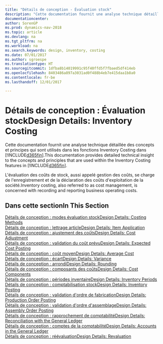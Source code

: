 ```yaml
---
title: "Détails de conception - Évaluation stock"
description: "Cette documentation fournit une analyse technique détaillée des concepts et principes qui sont utilisés avec les fonctionnalités de coûts ajustés dans [!INCLUDE[d365fin](includes/d365fin_md.md)]."
documentationcenter: 
author: SorenGP
ms.prod: dynamics-nav-2018
ms.topic: article
ms.devlang: na
ms.tgt_pltfrm: na
ms.workload: na
ms.search.keywords: design, inventory, costing
ms.date: 07/01/2017
ms.author: sgroespe
ms.translationtype: HT
ms.sourcegitcommit: 1dfba8b14019991c95f40ffd5f7fbaed5df414eb
ms.openlocfilehash: 8403486a897a3031ad0f488b4eb7e415daa1b8a0
ms.contentlocale: fr-be
ms.lasthandoff: 12/01/2017

---
```

# <a name="design-details-inventory-costing"></a><span data-ttu-id="8ec66-103">Détails de conception : Évaluation stock</span><span class="sxs-lookup"><span data-stu-id="8ec66-103">Design Details: Inventory Costing</span></span>
<span data-ttu-id="8ec66-104">Cette documentation fournit une analyse technique détaillée des concepts et principes qui sont utilisés dans les fonctions Inventory Costing dans [!INCLUDE[d365fin](includes/d365fin_md.md)].</span><span class="sxs-lookup"><span data-stu-id="8ec66-104">This documentation provides detailed technical insight to the concepts and principles that are used within the Inventory Costing features in [!INCLUDE[d365fin](includes/d365fin_md.md)].</span></span>  

<span data-ttu-id="8ec66-105">L'évaluation des coûts de stock, aussi appelé gestion des coûts, se charge de l'enregistrement et de la déclaration des coûts d'exploitation de la société.</span><span class="sxs-lookup"><span data-stu-id="8ec66-105">Inventory costing, also referred to as cost management, is concerned with recording and reporting business operating costs.</span></span>  

## <a name="in-this-section"></a><span data-ttu-id="8ec66-106">Dans cette section</span><span class="sxs-lookup"><span data-stu-id="8ec66-106">In This Section</span></span>  
[<span data-ttu-id="8ec66-107">Détails de conception : modes évaluation stock</span><span class="sxs-lookup"><span data-stu-id="8ec66-107">Design Details: Costing Methods</span></span>](design-details-costing-methods.md)  
[<span data-ttu-id="8ec66-108">Détails de conception : lettrage article</span><span class="sxs-lookup"><span data-stu-id="8ec66-108">Design Details: Item Application</span></span>](design-details-item-application.md)  
[<span data-ttu-id="8ec66-109">Détails de conception : ajustement des coûts</span><span class="sxs-lookup"><span data-stu-id="8ec66-109">Design Details: Cost Adjustment</span></span>](design-details-cost-adjustment.md)  
[<span data-ttu-id="8ec66-110">Détails de conception : validation du coût prévu</span><span class="sxs-lookup"><span data-stu-id="8ec66-110">Design Details: Expected Cost Posting</span></span>](design-details-expected-cost-posting.md)  
[<span data-ttu-id="8ec66-111">Détails de conception : coût moyen</span><span class="sxs-lookup"><span data-stu-id="8ec66-111">Design Details: Average Cost</span></span>](design-details-average-cost.md)  
[<span data-ttu-id="8ec66-112">Détails de conception : écart</span><span class="sxs-lookup"><span data-stu-id="8ec66-112">Design Details: Variance</span></span>](design-details-variance.md)  
[<span data-ttu-id="8ec66-113">Détails de conception : arrondi</span><span class="sxs-lookup"><span data-stu-id="8ec66-113">Design Details: Rounding</span></span>](design-details-rounding.md)  
[<span data-ttu-id="8ec66-114">Détails de conception : composants des coûts</span><span class="sxs-lookup"><span data-stu-id="8ec66-114">Design Details: Cost Components</span></span>](design-details-cost-components.md)  
[<span data-ttu-id="8ec66-115">Détails de conception : périodes inventaire</span><span class="sxs-lookup"><span data-stu-id="8ec66-115">Design Details: Inventory Periods</span></span>](design-details-inventory-periods.md)  
[<span data-ttu-id="8ec66-116">Détails de conception : comptabilisation stock</span><span class="sxs-lookup"><span data-stu-id="8ec66-116">Design Details: Inventory Posting</span></span>](design-details-inventory-posting.md)  
[<span data-ttu-id="8ec66-117">Détails de conception : validation d'ordre de fabrication</span><span class="sxs-lookup"><span data-stu-id="8ec66-117">Design Details: Production Order Posting</span></span>](design-details-production-order-posting.md)  
[<span data-ttu-id="8ec66-118">Détails de conception : validation d'ordre d'assemblage</span><span class="sxs-lookup"><span data-stu-id="8ec66-118">Design Details: Assembly Order Posting</span></span>](design-details-assembly-order-posting.md)  
[<span data-ttu-id="8ec66-119">Détails de conception : rapprochement de comptabilité</span><span class="sxs-lookup"><span data-stu-id="8ec66-119">Design Details: Reconciliation with the General Ledger</span></span>](design-details-reconciliation-with-the-general-ledger.md)  
[<span data-ttu-id="8ec66-120">Détails de conception : comptes de la comptabilité</span><span class="sxs-lookup"><span data-stu-id="8ec66-120">Design Details: Accounts in the General Ledger</span></span>](design-details-accounts-in-the-general-ledger.md)  
[<span data-ttu-id="8ec66-121">Détails de conception : réévaluation</span><span class="sxs-lookup"><span data-stu-id="8ec66-121">Design Details: Revaluation</span></span>](design-details-revaluation.md)

